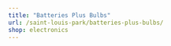 ```yaml
---
title: "Batteries Plus Bulbs"
url: /saint-louis-park/batteries-plus-bulbs/
shop: electronics
---
```


